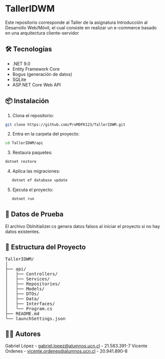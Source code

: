 # TallerIDWM

Este repositorio corresponde al Taller de la asignatura Introducción al Desarrollo Web/Móvil, el cual consiste en realizar un e-commerce basado en una arquitectura cliente-servidor

## 🛠️ Tecnologías

- .NET 9.0
- Entity Framework Core
- Bogus (generación de datos)
- SQLite
- ASP.NET Core Web API

## 📦 Instalación

1. Clona el repositorio:
```bash
git clone https://github.com/ProMDFK123/TallerIDWM.git
```
2. Entra en la carpeta del proyecto:
```bash
cd TallerIDWM/api
```
3. Restaura paquetes:
```bash
dotnet restore
```
4. Aplica las migraciones:
```bash
   dotnet ef database update
```
5. Ejecuta el proyecto:
```bash
   dotnet run
```

## 🧪 Datos de Prueba

El archivo DbInitializer.cs genera datos falsos al iniciar el proyecto si no hay datos existentes.

## 📁 Estructura del Proyecto

<pre>
TallerIDWM/
│
├── api/
│   ├── Controllers/
│   ├── Services/
│   ├── Repositories/
│   ├── Models/
│   ├── DTOs/
│   ├── Data/
│   ├── Interfaces/
│   └── Program.cs
├── README.md
└── launchSettings.json
</pre>

## 🧑‍💻 Autores

Gabriel López - gabriel.lopez@alumnos.ucn.cl - 21.583.391-7 
Vicente Ordenes - vicente.ordenes@alumnos.ucn.cl - 20.941.890-8

